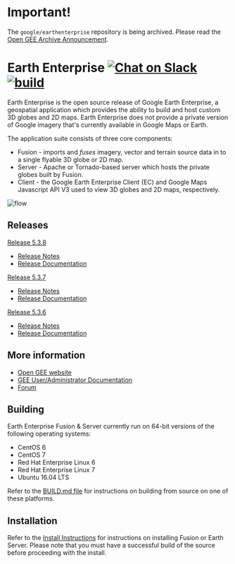 # Important!

The `google/earthenterprise` repository is being archived. Please read the [Open GEE Archive Announcement](https://github.com/google/earthenterprise/wiki/Open-GEE-Archive-Announcement).

# Earth Enterprise [![Chat on Slack][slack-img]][slack] [![build][travis-img]][travis]

Earth Enterprise is the open source release of Google Earth Enterprise, a
geospatial application which provides the ability to build and host custom 3D
globes and 2D maps. Earth Enterprise does not provide a private version of
Google imagery that's currently available in Google Maps or Earth.

The application suite consists of three core components:

* Fusion - imports and _fuses_ imagery, vector and terrain source data in to a
  single flyable 3D globe or 2D map.
* Server - Apache or Tornado-based server which hosts the private globes built
  by Fusion.
* Client - the Google Earth Enterprise Client (EC) and Google Maps Javascript
  API V3 used to view 3D globes and 2D maps, respectively.

![flow][flow]

## Releases

[Release 5.3.8](https://github.com/google/earthenterprise/releases/tag/5.3.8-1731.15)

* [Release Notes](https://www.opengee.org/geedocs/5.3.8/answer/releaseNotes/relNotesGEE5_3_8.html)
* [Release Documentation](https://www.opengee.org/geedocs/5.3.8/)

[Release 5.3.7](https://github.com/google/earthenterprise/releases/tag/5.3.7-1700.3)

* [Release Notes](https://www.opengee.org/geedocs/5.3.7/answer/releaseNotes/relNotesGEE5_3_7.html)
* [Release Documentation](https://www.opengee.org/geedocs/5.3.7/)

[Release 5.3.6](https://github.com/google/earthenterprise/releases/tag/5.3.6-1672.4)

* [Release Notes](https://www.opengee.org/geedocs/5.3.6/answer/releaseNotes/relNotesGEE5_3_6.html)
* [Release Documentation](https://www.opengee.org/geedocs/5.3.6/)

## More information

* [Open GEE website](https://www.opengee.org)
* [GEE User/Administrator Documentation](https://www.opengee.org/geedocs/)
* [Forum](https://groups.google.com/forum/#!forum/google-earth-enterprise)

## Building

Earth Enterprise Fusion & Server currently run on 64-bit versions of the
following operating systems:

* CentOS 6
* CentOS 7
* Red Hat Enterprise Linux 6
* Red Hat Enterprise Linux 7
* Ubuntu 16.04 LTS

Refer to the [BUILD.md file](./earth_enterprise/BUILD.md) for instructions on
building from source on one of these platforms.

## Installation

Refer to the [Install Instructions][install] for instructions on installing
Fusion or Earth Server. Please note that you must have a successful build of the
source before proceeding with the install.

[slack]: http://slack.opengee.org
[slack-img]: https://img.shields.io/badge/chat-on%20slack-ff69b4.svg
[travis]: https://travis-ci.org/google/earthenterprise/builds
[travis-img]: https://travis-ci.org/google/earthenterprise.svg?branch=master
[install]: https://github.com/google/earthenterprise/wiki/Install-Fusion-or-Earth-Server
[flow]: https://lh3.googleusercontent.com/ZGQH04lc2mYmw1JEx0Jvwiardw5H6cwrmRhSj75pSKF6r1FRwwYUBUIBnTE6n5uY071XV7__mmVDKdV6B1tEpUQwFNYnt1HBfxiz3Hrqbw99HUFQKVFnht11EkPz70xCtuhFlCi3
